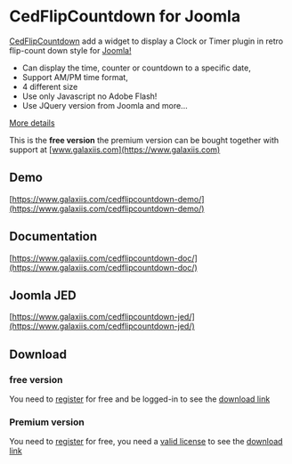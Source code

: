 # CedFlipCountdown for Joomla
[CedFlipCountdown](https://www.galaxiis.com/cedflipcountdown-showcase/) add a widget to display a Clock or Timer plugin in retro flip-count down style for [Joomla!](https://www.joomla.org)
  
* Can display the time, counter or countdown to a specific date,
* Support AM/PM time format,
* 4 different size
* Use only Javascript no Adobe Flash!
* Use JQuery version from Joomla
and more...

[More details](https://www.galaxiis.com/cedflipcountdown-showcase/) 

This is the **free version** the premium version can be bought together with support at [www.galaxiis.com](https://www.galaxiis.com)

## Demo
[https://www.galaxiis.com/cedflipcountdown-demo/](https://www.galaxiis.com/cedflipcountdown-demo/)

## Documentation
[https://www.galaxiis.com/cedflipcountdown-doc/](https://www.galaxiis.com/cedflipcountdown-doc/)

## Joomla JED
[https://www.galaxiis.com/cedflipcountdown-jed/](https://www.galaxiis.com/cedflipcountdown-jed/)

## Download
### free version
You need to [register](https://www.galaxiis.com/index.php/member-access?view=registration) for free and be logged-in to see the [download link](https://www.galaxiis.com/cedflipcountdown-download/)  

### Premium version

You need to [register](https://www.galaxiis.com/index.php/member-access?view=registration) for free, you need a [valid license](https://www.galaxiis.com/cedflipcountdown-subscribe/) to see the [download link](https://www.galaxiis.com/cedflipcountdown-download-club/)